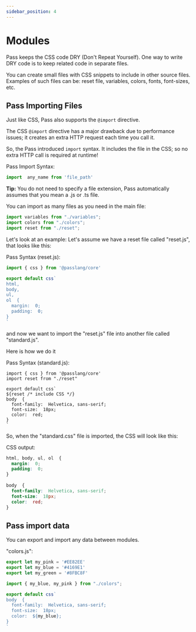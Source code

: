 ```yaml
---
sidebar_position: 4
---
```

# Modules

Pass keeps the CSS code DRY (Don't Repeat Yourself). One way to write DRY code is to keep related code in separate files.

You can create small files with CSS snippets to include in other source files. Examples of such files can be: reset file, variables, colors, fonts, font-sizes, etc.

## Pass Importing Files

Just like CSS, Pass also supports the  `@import`  directive.

The CSS  `@import`  directive has a major drawback due to performance issues; it creates an extra HTTP request each time you call it. 

So, the Pass introduced  `import`  syntax. It includes the file in the CSS; so no extra HTTP call is required at runtime!

Pass Import Syntax:
```js
import  any_name from 'file_path'
```
**Tip:**  You do not need to specify a file extension, Pass automatically assumes that you mean a .js or .ts file. 

You can import as many files as you need in the main file:

```js
import variables from "./variables";  
import colors from "./colors";  
import reset from "./reset";  
```
  
Let's look at an example: Let's assume we have a reset file called "reset.js", that looks like this:

Pass Syntax (reset.js):
```js
import { css } from '@passlang/core'

export default css`
html,  
body,  
ul,  
ol  {  
  margin:  0;  
  padding:  0;  
}
`
```
  
and now we want to import the "reset.js" file into another file called "standard.js".

Here is how we do it

Pass Syntax (standard.js):
```
import { css } from '@passlang/core'
import reset from "./reset"

export default css`
${reset /* include CSS */}  
body  {  
  font-family:  Helvetica, sans-serif;  
  font-size:  18px;  
  color:  red;  
}
`
```

So, when the "standard.css" file is imported, the CSS will look like this:

CSS output:
```css
html, body, ul, ol  {  
  margin:  0;  
  padding:  0;  
}  
  
body  {  
  font-family:  Helvetica, sans-serif;  
  font-size:  18px;  
  color:  red;  
}
```

## Pass import data

You can export and import any data between modules.


"colors.js":
```js
export let my_pink = '#EE82EE'  
export let my_blue = '#4169E1'  
export let my_green = '#8FBC8F'
```

```js
import { my_blue, my_pink } from "./colors"; 

export default css`  
body  {  
  font-family:  Helvetica, sans-serif;  
  font-size:  18px;  
  color:  ${my_blue};  
}
`
```

